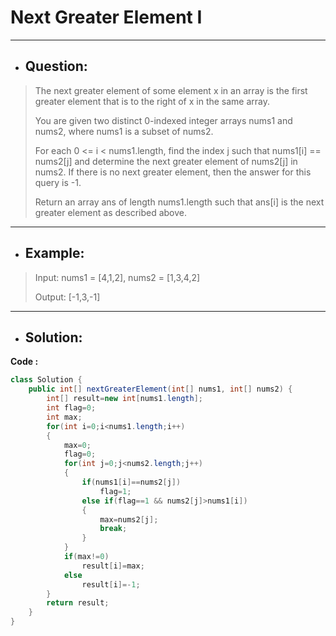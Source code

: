 # Next Greater Element I
---
- ## Question:
> The next greater element of some element x in an array is the first greater element that is to the right of x in the same array.
> 
> You are given two distinct 0-indexed integer arrays nums1 and nums2, where nums1 is a subset of nums2.
> 
> For each 0 <= i < nums1.length, find the index j such that nums1[i] == nums2[j] and determine the next greater element of nums2[j] in nums2. If there is no next greater element, then the answer for this query is -1.
> 
> Return an array ans of length nums1.length such that ans[i] is the next greater element as described above.
---
- ## Example:
> Input: nums1 = [4,1,2], nums2 = [1,3,4,2]
> 
> Output: [-1,3,-1]
---
- ## Solution:
**Code :**
```java
class Solution {
    public int[] nextGreaterElement(int[] nums1, int[] nums2) {
        int[] result=new int[nums1.length];
        int flag=0;
        int max;
        for(int i=0;i<nums1.length;i++)
        {
            max=0;
            flag=0;
            for(int j=0;j<nums2.length;j++)
            {
                if(nums1[i]==nums2[j])
                    flag=1;
                else if(flag==1 && nums2[j]>nums1[i])
                {
                    max=nums2[j];
                    break;
                }
            }
            if(max!=0)
                result[i]=max;
            else
                result[i]=-1;
        }
        return result;
    }
}
